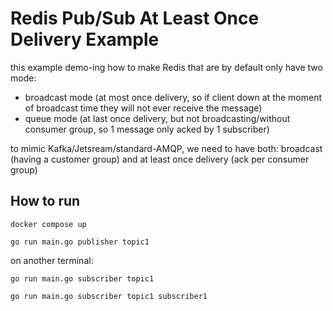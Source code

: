 
# Redis Pub/Sub At Least Once Delivery Example

this example demo-ing how to make Redis that are by default only have two mode:
- broadcast mode (at most once delivery, so if client down at the moment of broadcast time they will not ever receive the message)
- queue mode (at last once delivery, but not broadcasting/without consumer group, so 1 message only acked by 1 subscriber)

to mimic Kafka/Jetsream/standard-AMQP, we need to have both: broadcast (having a customer group) and at least once delivery (ack per consumer group)

## How to run

```shell
docker compose up

go run main.go publisher topic1
```

on another terminal:

```shell
go run main.go subscriber topic1

go run main.go subscriber topic1 subscriber1
```

